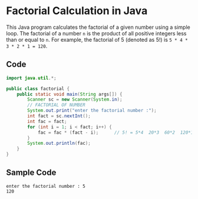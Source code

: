 # Factorial Calculation in Java

This Java program calculates the factorial of a given number using a simple loop. The factorial of a number `n` is the product of all positive integers less than or equal to `n`. For example, the factorial of 5 (denoted as 5!) is `5 * 4 * 3 * 2 * 1 = 120`.

## Code

```java
import java.util.*;

public class factorial {
    public static void main(String args[]) {
        Scanner sc = new Scanner(System.in);
        // FACTORIAL OF NUMBER
        System.out.print("enter the factorial number :");
        int fact = sc.nextInt();
        int fac = fact;
        for (int i = 1; i < fact; i++) {
            fac = fac * (fact - i);      // 5! = 5*4  20*3  60*2  120*1 ans= 120
        }
        System.out.println(fac);
    }
}
```
## Sample Code
```
enter the factorial number : 5
120
